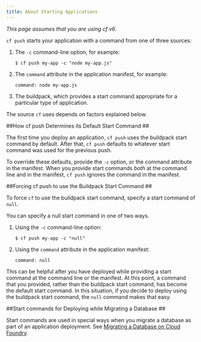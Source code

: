 ```yaml
---
title: About Starting Applications
---
```


_This page assumes that you are using cf v6_.

`cf push` starts your application with a command from one of three sources:

1. The `-c` command-line option, for example:

    ``$ cf push my-app -c "node my-app.js"``

1. The `command` attribute in the application manifest, for example:

    `command: node my-app.js`

1. The buildpack, which provides a start command appropriate for a particular type of application.

The source `cf` uses depends on factors explained below.

##<a id='first-time'></a>How cf push Determines its Default Start Command ##

The first time you deploy an application, `cf push` uses the buildpack start command by default.
After that, `cf push` defaults to whatever start command was used for the previous push.

To override these defaults, provide the `-c` option, or the command attribute in the manifest.
When you provide start commands _both_ at the command line and in the manifest, `cf push` ignores the command in the manifest.

##<a id='revert'></a>Forcing cf push to use the Buildpack Start Command ##

To force `cf` to use the buildpack start command, specify a start command of `null`.

You can specify a null start command in one of two ways.

1. Using the `-c` command-line option:

    ``$ cf push my-app -c "null"``

1. Using the `command` attribute in the application manifest:

    `command: null`

This can be helpful after you have deployed while providing a start command at the command line or the manifest.
At this point, a command that you provided, rather than the buildpack start command, has become the default start command.
In this situation, if you decide to deploy using the buildpack start command, the `null` command makes that easy.

##<a id='databases'></a>Start commands for Deploying while Migrating a Database ##

Start commands are used in special ways when you migrate a database as part of an application deployment. See [Migrating a Database on Cloud Foundry](../services/migrate-db.html).